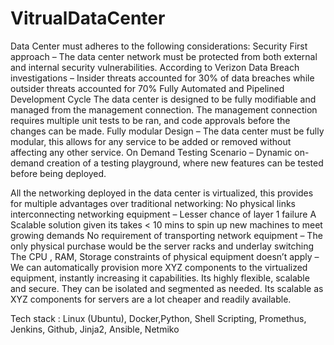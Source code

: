 # VitrualDataCenter

Data Center must adheres to the following considerations:
Security First approach – The data center network must be protected from both external and internal security vulnerabilities.
According to Verizon Data Breach investigations – Insider threats accounted for 30% of data breaches while outsider threats accounted for 70%
Fully Automated and Pipelined Development Cycle
The data center is designed to be fully modifiable and managed from the management connection. The management connection requires multiple unit tests to be ran, and code approvals before the changes can be made.
Fully modular Design – The data center must be fully modular, this allows for any service to be added or removed without affecting any other service.
On Demand Testing Scenario – Dynamic on-demand creation of a testing playground, where new features can be tested before being deployed. 


All the networking deployed in the data center is virtualized, this provides for multiple advantages over traditional networking:
No physical links interconnecting networking equipment – Lesser chance of layer 1 failure
A Scalable solution given its takes < 10 mins to spin up new machines to meet growing demands
No requirement of transporting network equipment – The only physical purchase would be the server racks and underlay switching
The CPU , RAM, Storage constraints of physical equipment doesn’t apply – We can automatically provision more XYZ components to the virtualized equipment, instantly increasing it capabilities.
Its highly flexible, scalable and secure. They can be isolated and segmented as needed. Its scalable as XYZ components for servers are a lot cheaper and readily available. 

Tech stack : 
Linux (Ubuntu), Docker,Python, Shell Scripting, Promethus, Jenkins, Github, Jinja2, Ansible, Netmiko 


